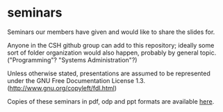 seminars
========

Seminars our members have given and would like to share the slides for.

Anyone in the CSH github group can add to this repository; ideally some sort of folder organization would also happen, probably by general topic. ("Programming"? "Systems Administration"?)

Unless otherwise stated, presentations are assumed to be represented under the GNU Free Documentation License 1.3. (http://www.gnu.org/copyleft/fdl.html)

Copies of these seminars in pdf, odp and ppt formats are available [here](http://www.csh.rit.edu/~worr/seminars/).
